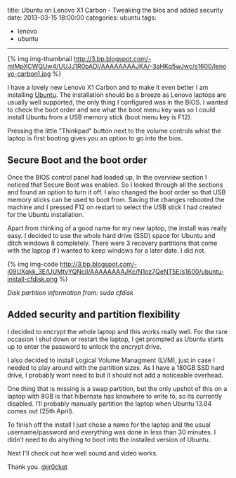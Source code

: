 title: Ubuntu on Lenovo X1 Carbon - Tweaking the bios and added security
date: 2013-03-15 18:00:00
categories: ubuntu
tags: 
- lenovo
- ubuntu
---

{% img img-thumbnail http://3.bp.blogspot.com/-mIMpXCWQUw4/UUJJ1R0pADI/AAAAAAAAJKA/-3aHKq5wJwc/s1600/lenovo-carbon1.jpg %} 

I have a lovely new Lenovo X1 Carbon and to make it even better I am installing [Ubuntu](http://www.ubuntu.com).  The installation should be a breeze as Lenovo laptops are usually well supported, the only thing I configured was in the BIOS.  I wanted to check the boot order and see what the boot menu key was so I could install Ubuntu from a USB memory stick (boot menu key is F12).

<!-- more -->

Pressing the little "Thinkpad" button next to the volume controls whist the laptop is first booting gives you an option to go into the bios. 

## Secure Boot and the boot order 

Once the BIOS control panel had loaded up, In the overview section I noticed that Secure Boot was enabled.  So I looked through all the sections and found an option to turn it off.  I also changed the boot order so that USB memory sticks can be used to boot from.  Saving the changes rebooted the machine and I pressed F12 on restart to select the USB stick I had created for the Ubuntu installation.

Apart from thinking of a good name for my new laptop, the install was really easy.  I decided to use the whole hard drive (SSD) space for Ubuntu and ditch windows 8 completely.  There were 3 recovery partitions that come with the laptop if I wanted to keep windows for a later date.  I did not.

{% img img-code http://3.bp.blogspot.com/-i09UXqkk_3E/UUMtyYQNciI/AAAAAAAAJKc/N1oz7QeNT5E/s1600/ubuntu-install-cfdisk.png %}

*Disk partition information from: sudo cfdisk*

## Added security and partition flexibility 

I decided to encrypt the whole laptop and this works really well.  For the rare occasion I shut down or restart the laptop, I get prompted as Ubuntu starts up to enter the password to unlock the encrypt drive.

I also decided to install Logical Volume Managment (LVM), just in case I needed to play around with the partition sizes.  As I have a 180GB SSD hard drive, I probably wont need to but it should not add a noticeable overhead.

One thing that is missing is a swap partition, but the only upshot of this on a laptop with 8GB is that hibernate has knowhere to write to, so its currently disabled.  I'll probably manually partition the laptop when Ubuntu 13.04 comes out (25th April).

To finish off the install I just chose a name for the laptop and the usual username/password and everything was done in less than 30 minutes. I didn’t need to do anything to boot into the installed version of Ubuntu.

Next I'll check out how well sound and video works.

Thank you.
[@jr0cket](https://twitter.com/jr0cket)
